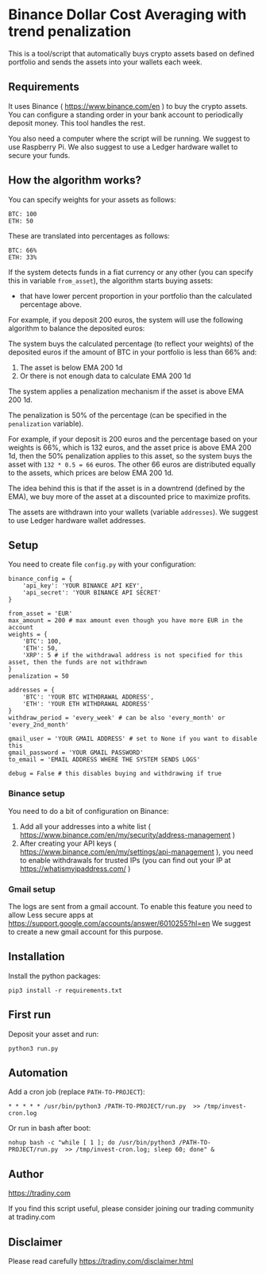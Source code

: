 # Binance Dollar Cost Averaging with trend penalization

This is a tool/script that automatically buys crypto assets based on defined portfolio and sends the assets into your wallets each week.

## Requirements

It uses Binance ( https://www.binance.com/en ) to buy the crypto assets. You can configure a standing order in your bank account to periodically deposit money. This tool handles the rest.

You also need a computer where the script will be running. We suggest to use Raspberry Pi. We also suggest to use a Ledger hardware wallet to secure your funds.

## How the algorithm works?

You can specify weights for your assets as follows:

```
BTC: 100
ETH: 50
```

These are translated into percentages as follows:

```
BTC: 66%
ETH: 33%
```

If the system detects funds in a fiat currency or any other (you can specify this in variable `from_asset`), the algorithm starts buying assets:

* that have lower percent proportion in your portfolio than the calculated percentage above.

For example, if you deposit 200 euros, the system will use the following algorithm to balance the deposited euros:

The system buys the calculated percentage (to reflect your weights) of the deposited euros if the amount of BTC in your portfolio is less than 66% and:

1. The asset is below EMA 200 1d
2. Or there is not enough data to calculate EMA 200 1d

The system applies a penalization mechanism if the asset is above EMA 200 1d.

The penalization is 50% of the percentage (can be specified in the `penalization` variable).

For example, if your deposit is 200 euros and the percentage based on your weights is 66%, which is 132 euros, and the asset price is above EMA 200 1d, then the 50% penalization applies to this asset, so the system buys the asset with `132 * 0.5 = 66` euros. The other 66 euros are distributed equally to the assets, which prices are below EMA 200 1d.

The idea behind this is that if the asset is in a downtrend (defined by the EMA), we buy more of the asset at a discounted price to maximize profits.

The assets are withdrawn into your wallets (variable `addresses`). We suggest to use Ledger hardware wallet addresses.

## Setup

You need to create file `config.py` with your configuration:

```
binance_config = {
    'api_key': 'YOUR BINANCE API KEY',
    'api_secret': 'YOUR BINANCE API SECRET'
}

from_asset = 'EUR'
max_amount = 200 # max amount even though you have more EUR in the account
weights = {
    'BTC': 100,
    'ETH': 50,
    'XRP': 5 # if the withdrawal address is not specified for this asset, then the funds are not withdrawn
}
penalization = 50

addresses = {
    'BTC': 'YOUR BTC WITHDRAWAL ADDRESS',
    'ETH': 'YOUR ETH WITHDRAWAL ADDRESS'
}
withdraw_period = 'every_week' # can be also 'every_month' or 'every_2nd_month'

gmail_user = 'YOUR GMAIL ADDRESS' # set to None if you want to disable this
gmail_password = 'YOUR GMAIL PASSWORD'
to_email = 'EMAIL ADDRESS WHERE THE SYSTEM SENDS LOGS'

debug = False # this disables buying and withdrawing if true
```

### Binance setup

You need to do a bit of configuration on Binance:

1. Add all your addresses into a white list ( https://www.binance.com/en/my/security/address-management )
2. After creating your API keys ( https://www.binance.com/en/my/settings/api-management ), you need to enable withdrawals for trusted IPs (you can find out your IP at https://whatismyipaddress.com/ )

### Gmail setup

The logs are sent from a gmail account. To enable this feature you need to allow Less secure apps at https://support.google.com/accounts/answer/6010255?hl=en
We suggest to create a new gmail account for this purpose.

## Installation

Install the python packages:

```
pip3 install -r requirements.txt
```

## First run

Deposit your asset and run:

```
python3 run.py
```

## Automation

Add a cron job (replace `PATH-TO-PROJECT`):

```
* * * * * /usr/bin/python3 /PATH-TO-PROJECT/run.py  >> /tmp/invest-cron.log
```

Or run in bash after boot:

```
nohup bash -c "while [ 1 ]; do /usr/bin/python3 /PATH-TO-PROJECT/run.py  >> /tmp/invest-cron.log; sleep 60; done" &
```

## Author

https://tradiny.com

If you find this script useful, please consider joining our trading community at tradiny.com

## Disclaimer

Please read carefully https://tradiny.com/disclaimer.html


